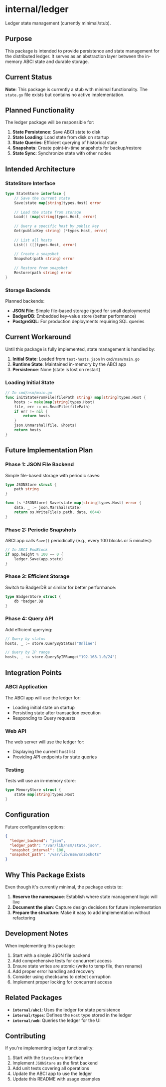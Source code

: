 # internal/ledger

Ledger state management (currently minimal/stub).

## Purpose

This package is intended to provide persistence and state management for the distributed ledger. It serves as an abstraction layer between the in-memory ABCI state and durable storage.

## Current Status

**Note**: This package is currently a stub with minimal functionality. The `state.go` file exists but contains no active implementation.

## Planned Functionality

The ledger package will be responsible for:

1. **State Persistence**: Save ABCI state to disk
2. **State Loading**: Load state from disk on startup
3. **State Queries**: Efficient querying of historical state
4. **Snapshots**: Create point-in-time snapshots for backup/restore
5. **State Sync**: Synchronize state with other nodes

## Intended Architecture

### StateStore Interface

```go
type StateStore interface {
    // Save the current state
    Save(state map[string]types.Host) error
    
    // Load the state from storage
    Load() (map[string]types.Host, error)
    
    // Query a specific host by public key
    Get(publicKey string) (*types.Host, error)
    
    // List all hosts
    List() ([]types.Host, error)
    
    // Create a snapshot
    Snapshot(path string) error
    
    // Restore from snapshot
    Restore(path string) error
}
```

### Storage Backends

Planned backends:
- **JSON File**: Simple file-based storage (good for small deployments)
- **BadgerDB**: Embedded key-value store (better performance)
- **PostgreSQL**: For production deployments requiring SQL queries

## Current Workaround

Until this package is fully implemented, state management is handled by:

1. **Initial State**: Loaded from `test-hosts.json` in `cmd/nsm/main.go`
2. **Runtime State**: Maintained in-memory by the ABCI app
3. **Persistence**: None (state is lost on restart)

### Loading Initial State

```go
// In cmd/nsm/main.go
func initStateFromFile(filePath string) map[string]types.Host {
    hosts := make(map[string]types.Host)
    file, err := os.ReadFile(filePath)
    if err != nil {
        return hosts
    }
    json.Unmarshal(file, &hosts)
    return hosts
}
```

## Future Implementation Plan

### Phase 1: JSON File Backend

Simple file-based storage with periodic saves:

```go
type JSONStore struct {
    path string
}

func (s *JSONStore) Save(state map[string]types.Host) error {
    data, _ := json.Marshal(state)
    return os.WriteFile(s.path, data, 0644)
}
```

### Phase 2: Periodic Snapshots

ABCI app calls `Save()` periodically (e.g., every 100 blocks or 5 minutes):

```go
// In ABCI EndBlock
if app.height % 100 == 0 {
    ledger.Save(app.state)
}
```

### Phase 3: Efficient Storage

Switch to BadgerDB or similar for better performance:

```go
type BadgerStore struct {
    db *badger.DB
}
```

### Phase 4: Query API

Add efficient querying:

```go
// Query by status
hosts, _ := store.QueryByStatus("Online")

// Query by IP range
hosts, _ := store.QueryByIPRange("192.168.1.0/24")
```

## Integration Points

### ABCI Application

The ABCI app will use the ledger for:
- Loading initial state on startup
- Persisting state after transaction execution
- Responding to Query requests

### Web API

The web server will use the ledger for:
- Displaying the current host list
- Providing API endpoints for state queries

### Testing

Tests will use an in-memory store:

```go
type MemoryStore struct {
    state map[string]types.Host
}
```

## Configuration

Future configuration options:

```json
{
  "ledger_backend": "json",
  "ledger_path": "/var/lib/nsm/state.json",
  "snapshot_interval": 100,
  "snapshot_path": "/var/lib/nsm/snapshots"
}
```

## Why This Package Exists

Even though it's currently minimal, the package exists to:

1. **Reserve the namespace**: Establish where state management logic will live
2. **Document the plan**: Capture design decisions for future implementation
3. **Prepare the structure**: Make it easy to add implementation without refactoring

## Development Notes

When implementing this package:

1. Start with a simple JSON file backend
2. Add comprehensive tests for concurrent access
3. Ensure state writes are atomic (write to temp file, then rename)
4. Add proper error handling and recovery
5. Consider using checksums to detect corruption
6. Implement proper locking for concurrent access

## Related Packages

- **`internal/abci`**: Uses the ledger for state persistence
- **`internal/types`**: Defines the `Host` type stored in the ledger
- **`internal/web`**: Queries the ledger for the UI

## Contributing

If you're implementing ledger functionality:

1. Start with the `StateStore` interface
2. Implement `JSONStore` as the first backend
3. Add unit tests covering all operations
4. Update the ABCI app to use the ledger
5. Update this README with usage examples
